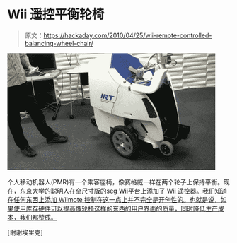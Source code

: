 # Wii 遥控平衡轮椅

> 原文：<https://hackaday.com/2010/04/25/wii-remote-controlled-balancing-wheel-chair/>

![](img/f212402c3eb3e670c36834f8ba4e4d85.png "balancing-wheelchair-with-wiimote-control")

个人移动机器人(PMR)有一个乘客座椅，像赛格威一样在两个轮子上保持平衡。现在，东京大学的聪明人在全尺寸版的[seg Wii](http://hackaday.com/2009/01/29/the-segwii/)平台上添加了 [Wii 遥控器。我们知道在任何东西上添加 Wiimote 控制在这一点上并不完全是开创性的。也就是说，如果使用库存硬件可以提高像轮椅这样的东西的用户界面的质量，同时降低生产成本，我们都赞成。](http://spectrum.ieee.org/automaton/robotics/medical-robots/042210-personal-mobility-robot-operated-by-wii-controller)

[谢谢埃里克]